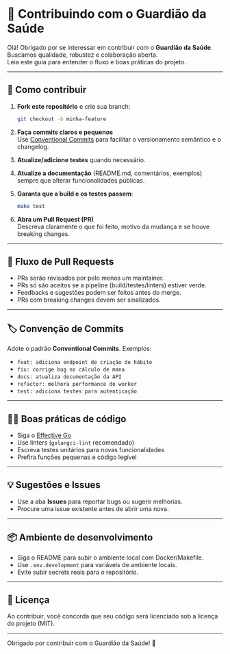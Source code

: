 # 🤝 Contribuindo com o Guardião da Saúde

Olá! Obrigado por se interessar em contribuir com o **Guardião da Saúde**. Buscamos qualidade, robustez e colaboração aberta.  
Leia este guia para entender o fluxo e boas práticas do projeto.

---

## 📝 Como contribuir

1. **Fork este repositório** e crie sua branch:
   ```bash
   git checkout -b minha-feature
   ```

2. **Faça commits claros e pequenos**  
   Use [Conventional Commits](https://www.conventionalcommits.org/) para facilitar o versionamento semântico e o changelog.

3. **Atualize/adicione testes** quando necessário.

4. **Atualize a documentação** (README.md, comentários, exemplos) sempre que alterar funcionalidades públicas.

5. **Garanta que a build e os testes passem**:
   ```bash
   make test
   ```

6. **Abra um Pull Request (PR)**  
   Descreva claramente o que foi feito, motivo da mudança e se houve breaking changes.

---

## 🚦 Fluxo de Pull Requests

- PRs serão revisados por pelo menos um maintainer.
- PRs só são aceitos se a pipeline (build/testes/linters) estiver verde.
- Feedbacks e sugestões podem ser feitos antes do merge.
- PRs com breaking changes devem ser sinalizados.

---

## 🏷️ Convenção de Commits

Adote o padrão **Conventional Commits**. Exemplos:
- `feat: adiciona endpoint de criação de hábito`
- `fix: corrige bug no cálculo de mana`
- `docs: atualiza documentação da API`
- `refactor: melhora performance do worker`
- `test: adiciona testes para autenticação`

---

## 🧑‍💻 Boas práticas de código

- Siga o [Effective Go](https://go.dev/doc/effective_go)
- Use linters (`golangci-lint` recomendado)
- Escreva testes unitários para novas funcionalidades
- Prefira funções pequenas e código legível

---

## 💡 Sugestões e Issues

- Use a aba **Issues** para reportar bugs ou sugerir melhorias.
- Procure uma issue existente antes de abrir uma nova.

---

## 📦 Ambiente de desenvolvimento

- Siga o README para subir o ambiente local com Docker/Makefile.
- Use `.env.development` para variáveis de ambiente locais.
- Evite subir secrets reais para o repositório.

---

## 📜 Licença

Ao contribuir, você concorda que seu código será licenciado sob a licença do projeto (MIT).

---

Obrigado por contribuir com o Guardião da Saúde! 💙